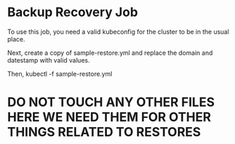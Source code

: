 # Backup Recovery Job

To use this job, you need a valid kubeconfig for the cluster to be in the usual place.

Next, create a copy of sample-restore.yml and replace the domain and datestamp with valid values.

Then, kubectl -f sample-restore.yml


# DO NOT TOUCH ANY OTHER FILES HERE WE NEED THEM FOR OTHER THINGS RELATED TO RESTORES
